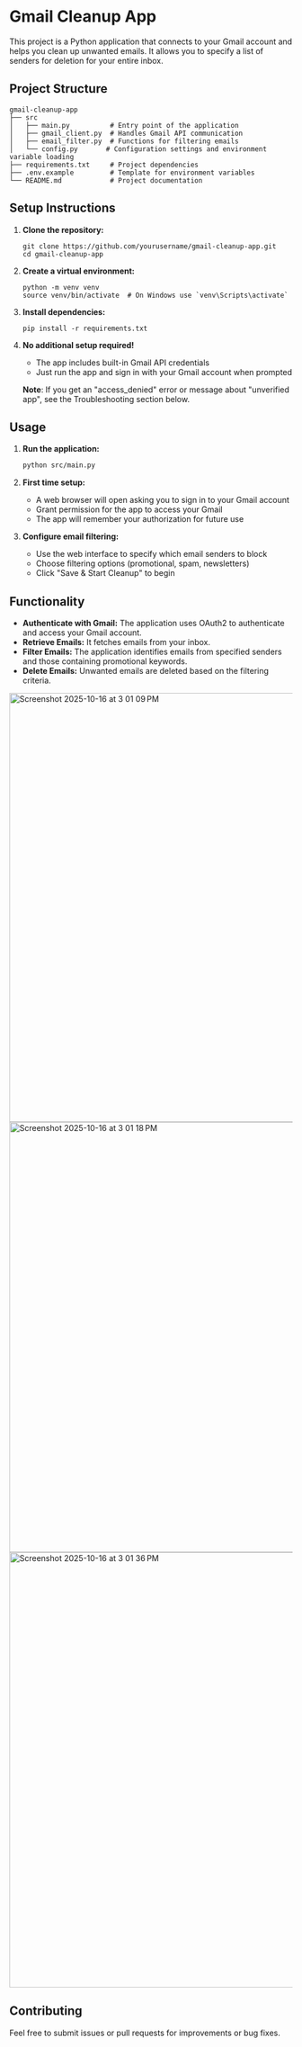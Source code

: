 # Gmail Cleanup App

This project is a Python application that connects to your Gmail account and helps you clean up unwanted emails. It allows you to specify a list of senders for deletion for your entire inbox.

## Project Structure

```
gmail-cleanup-app
├── src
│   ├── main.py          # Entry point of the application
│   ├── gmail_client.py  # Handles Gmail API communication
│   ├── email_filter.py  # Functions for filtering emails
│   └── config.py       # Configuration settings and environment variable loading
├── requirements.txt     # Project dependencies
├── .env.example         # Template for environment variables
└── README.md            # Project documentation
```

## Setup Instructions

1. **Clone the repository:**
   ```
   git clone https://github.com/yourusername/gmail-cleanup-app.git
   cd gmail-cleanup-app
   ```

2. **Create a virtual environment:**
   ```
   python -m venv venv
   source venv/bin/activate  # On Windows use `venv\Scripts\activate`
   ```

3. **Install dependencies:**
   ```
   pip install -r requirements.txt
   ```

4. **No additional setup required!**
   - The app includes built-in Gmail API credentials
   - Just run the app and sign in with your Gmail account when prompted
   
   **Note**: If you get an "access_denied" error or message about "unverified app", see the Troubleshooting section below.

## Usage

1. **Run the application:**   
   ```bash
   python src/main.py
   ```

2. **First time setup:**
   - A web browser will open asking you to sign in to your Gmail account
   - Grant permission for the app to access your Gmail
   - The app will remember your authorization for future use

3. **Configure email filtering:**
   - Use the web interface to specify which email senders to block
   - Choose filtering options (promotional, spam, newsletters)
   - Click "Save & Start Cleanup" to begin

## Functionality

- **Authenticate with Gmail:** The application uses OAuth2 to authenticate and access your Gmail account.
- **Retrieve Emails:** It fetches emails from your inbox.
- **Filter Emails:** The application identifies emails from specified senders and those containing promotional keywords.
- **Delete Emails:** Unwanted emails are deleted based on the filtering criteria.

<img width="1433" height="763" alt="Screenshot 2025-10-16 at 3 01 09 PM" src="https://github.com/user-attachments/assets/a1059fda-bcc4-43de-a9f4-bc87f09f53bb" />
<img width="1434" height="765" alt="Screenshot 2025-10-16 at 3 01 18 PM" src="https://github.com/user-attachments/assets/2460a17a-cc43-4002-a45b-f25f17b5de1b" />
<img width="1141" height="774" alt="Screenshot 2025-10-16 at 3 01 36 PM" src="https://github.com/user-attachments/assets/57989b36-77be-4a2d-b850-a2a89c5f1a5a" />


## Contributing

Feel free to submit issues or pull requests for improvements or bug fixes.
